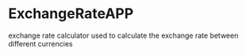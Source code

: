 # ExchangeRateAPP
exchange rate calculator used to calculate the exchange rate between different currencies 
